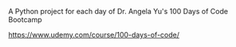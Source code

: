 A Python project for each day of Dr. Angela Yu's 100 Days of Code Bootcamp

https://www.udemy.com/course/100-days-of-code/
